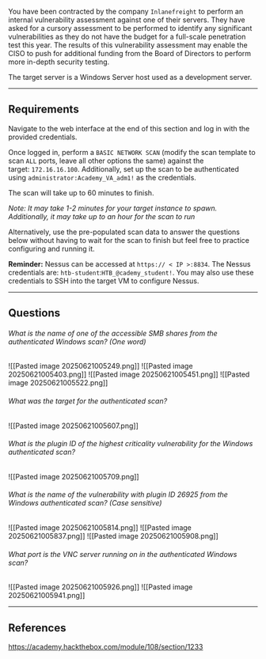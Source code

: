 
You have been contracted by the company `Inlanefreight` to perform an internal vulnerability assessment against one of their servers. They have asked for a cursory assessment to be performed to identify any significant vulnerabilities as they do not have the budget for a full-scale penetration test this year. The results of this vulnerability assessment may enable the CISO to push for additional funding from the Board of Directors to perform more in-depth security testing.

The target server is a Windows Server host used as a development server.

---

## Requirements

Navigate to the web interface at the end of this section and log in with the provided credentials.

Once logged in, perform a `BASIC NETWORK SCAN` (modify the scan template to scan `ALL` ports, leave all other options the same) against the target: `172.16.16.100`. Additionally, set up the scan to be authenticated using `administrator:Academy_VA_adm1!` as the credentials.

The scan will take up to 60 minutes to finish.

_Note: It may take 1-2 minutes for your target instance to spawn. Additionally, it may take up to an hour for the scan to run_

Alternatively, use the pre-populated scan data to answer the questions below without having to wait for the scan to finish but feel free to practice configuring and running it.

**Reminder:** Nessus can be accessed at `https:// < IP >:8834`. The Nessus credentials are: `htb-student`:`HTB_@cademy_student!`. You may also use these credentials to SSH into the target VM to configure Nessus.

---

## Questions

###### What is the name of one of the accessible SMB shares from the authenticated Windows scan? (One word)

![[Pasted image 20250621005249.png]]
![[Pasted image 20250621005403.png]]
![[Pasted image 20250621005451.png]]
![[Pasted image 20250621005522.png]]

###### What was the target for the authenticated scan?

![[Pasted image 20250621005607.png]]

###### What is the plugin ID of the highest criticality vulnerability for the Windows authenticated scan?

![[Pasted image 20250621005709.png]]

###### What is the name of the vulnerability with plugin ID 26925 from the Windows authenticated scan? (Case sensitive)

![[Pasted image 20250621005814.png]]
![[Pasted image 20250621005837.png]]
![[Pasted image 20250621005908.png]]

###### What port is the VNC server running on in the authenticated Windows scan?

![[Pasted image 20250621005926.png]]
![[Pasted image 20250621005941.png]]

---

## References

https://academy.hackthebox.com/module/108/section/1233